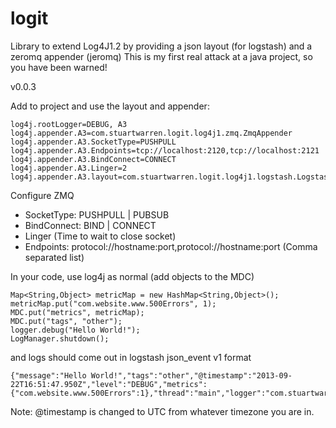 logit
=====

Library to extend Log4J1.2 by providing a json layout (for logstash) and a zeromq appender (jeromq)
This is my first real attack at a java project, so you have been warned!

v0.0.3

Add to project and use the layout and appender:
```
log4j.rootLogger=DEBUG, A3
log4j.appender.A3=com.stuartwarren.logit.log4j1.zmq.ZmqAppender
log4j.appender.A3.SocketType=PUSHPULL
log4j.appender.A3.Endpoints=tcp://localhost:2120,tcp://localhost:2121
log4j.appender.A3.BindConnect=CONNECT
log4j.appender.A3.Linger=2
log4j.appender.A3.layout=com.stuartwarren.logit.log4j1.logstash.LogstashV1Layout
```
Configure ZMQ

* SocketType: PUSHPULL | PUBSUB
* BindConnect: BIND | CONNECT
* Linger (Time to wait to close socket)
* Endpoints: protocol://hostname:port,protocol://hostname:port (Comma separated list)

In your code, use log4j as normal (add objects to the MDC)
```
Map<String,Object> metricMap = new HashMap<String,Object>();
metricMap.put("com.website.www.500Errors", 1);
MDC.put("metrics", metricMap);
MDC.put("tags", "other");
logger.debug("Hello World!");
LogManager.shutdown();
```
and logs should come out in logstash json_event v1 format
```
{"message":"Hello World!","tags":"other","@timestamp":"2013-09-22T16:51:47.950Z","level":"DEBUG","metrics":{"com.website.www.500Errors":1},"thread":"main","logger":"com.stuartwarren.logit.LogIt","@version":"1"}
```
Note: @timestamp is changed to UTC from whatever timezone you are in.

